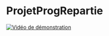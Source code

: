 # ProjetProgRepartie

[![Vidéo de démonstration](http://img.youtube.com/vi/57ymhYCMo4A/0.jpg)](http://www.youtube.com/watch?v=57ymhYCMo4A "Projet noté : Calcul parallèle. Démo")
